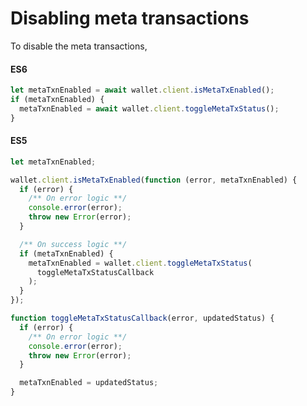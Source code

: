 # Disabling meta transactions

To disable the meta transactions,

<!-- tabs:start -->

#### **ES6**

```js
let metaTxnEnabled = await wallet.client.isMetaTxEnabled();
if (metaTxnEnabled) {
  metaTxnEnabled = await wallet.client.toggleMetaTxStatus();
}
```

#### **ES5**

```js
let metaTxnEnabled;

wallet.client.isMetaTxEnabled(function (error, metaTxnEnabled) {
  if (error) {
    /** On error logic **/
    console.error(error);
    throw new Error(error);
  }

  /** On success logic **/
  if (metaTxnEnabled) {
    metaTxnEnabled = wallet.client.toggleMetaTxStatus(
      toggleMetaTxStatusCallback
    );
  }
});

function toggleMetaTxStatusCallback(error, updatedStatus) {
  if (error) {
    /** On error logic **/
    console.error(error);
    throw new Error(error);
  }

  metaTxnEnabled = updatedStatus;
}
```

<!-- tabs:end -->
